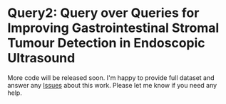 # Query2: Query over Queries for Improving Gastrointestinal Stromal Tumour Detection in Endoscopic Ultrasound 

More code will be released soon. I'm happy to provide full dataset and answer any [Issues](https://github.com/howardchina/query2/issues) about this work. Please let me know if you need any help.

